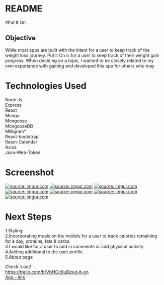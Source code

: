 # README

#Put It On

## Objective
While most apps are built with the intent for a user to keep track of the weight loss journey. Put it On is for a user to keep track of their weight gain progress. When deciding on a topic, I wanted to be closely related to my own experience with gaining and developed this app for others who may   

# Technologies Used
Node Js
<br>
Express
<br>
React
<br>
Mongo
<br>
Mongoose
<br>
MongooseDB
<br>
Milligram*
<br>
React-bootstrap
<br>
React-Calendar
<br>
Axios
<br>
Json-Web-Token

# Screenshot
<a href="https://imgur.com/5rVuHao"><img src="https://i.imgur.com/5rVuHao.jpg" title="source: imgur.com" /></a>
<a href="https://imgur.com/BKsEqEN"><img src="https://i.imgur.com/BKsEqEN.jpg" title="source: imgur.com" /></a>
<a href="https://imgur.com/komOIX5"><img src="https://i.imgur.com/komOIX5.jpg" title="source: imgur.com" /></a>
<a href="https://imgur.com/kVINk62"><img src="https://i.imgur.com/kVINk62.png" title="source: imgur.com" /></a>
<a href="https://imgur.com/uYRv4ky"><img src="https://i.imgur.com/uYRv4ky.png" title="source: imgur.com" /></a>
<a href="https://imgur.com/K8ZAXlN"><img src="https://i.imgur.com/K8ZAXlN.png" title="source: imgur.com" /></a>
<a href="https://imgur.com/K8zqTHt"><img src="https://i.imgur.com/K8zqTHt.png" title="source: imgur.com" /></a>


# Next Steps
1.Styling.
<br>
2.Incorporating meals on the models for a user to track calories remaining for a day, proteins, fats & carbs.
<br>
3.I would like for a user to add in comments or add physical activity.
<br>
4.Adding additional to the user profile.
<br>
5.About page

Check it out!
<br>
https://trello.com/b/VbHCc6uB/put-it-on
<br>
[App - link](https://calm-eyrie-90076.herokuapp.com/login)

